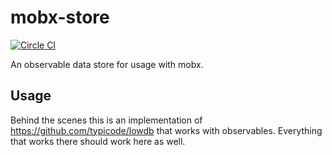 # mobx-store

[![Circle CI](https://circleci.com/gh/AriaFallah/mobx-store.svg?style=svg)](https://circleci.com/gh/AriaFallah/mobx-store)

An observable data store for usage with mobx.

## Usage

Behind the scenes this is an implementation of https://github.com/typicode/lowdb that works with
observables. Everything that works there should work here as well.

